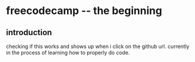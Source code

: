 # freecodecamp -- the beginning
<!DOCTYPE html>
<html>
  <h2>introduction</h2>
  <body>checking if this works and shows up when i click on the github url.
  currently in the process of learning how to properly do code.</body>
</html>
